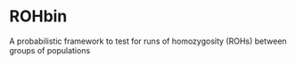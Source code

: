 # ROHbin
A probabilistic framework to test for runs of homozygosity (ROHs) between groups of populations
